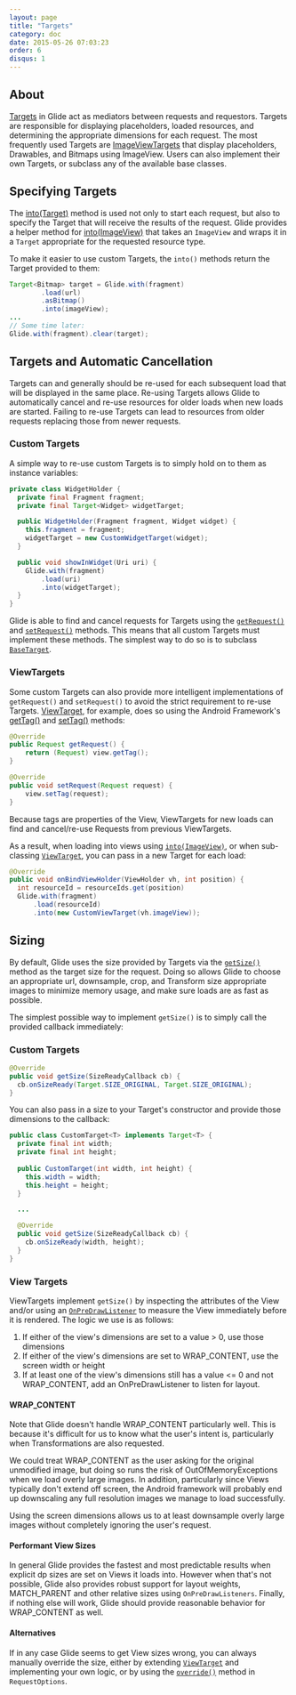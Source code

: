 ```yaml
---
layout: page
title: "Targets"
category: doc
date: 2015-05-26 07:03:23
order: 6
disqus: 1
---
```


## About

[Targets][1] in Glide act as mediators between requests and requestors. Targets are responsible for displaying placeholders, loaded resources, and determining the appropriate dimensions for each request. The most frequently used Targets are [ImageViewTargets][2] that display placeholders, Drawables, and Bitmaps using ImageView. Users can also implement their own Targets, or subclass any of the available base classes.

## Specifying Targets

The [into(Target)][3] method is used not only to start each request, but also to specify the Target that will receive the results of the request. Glide provides a helper method for [into(ImageView)][4] that takes an ``ImageView`` and wraps it in a ``Target`` appropriate for the requested resource type.

To make it easier to use custom Targets, the ``into()`` methods return the Target provided to them:

```java
Target<Bitmap> target = Glide.with(fragment)
        .load(url)
        .asBitmap()
        .into(imageView);
...
// Some time later:
Glide.with(fragment).clear(target);
```

## Targets and Automatic Cancellation

Targets can and generally should be re-used for each subsequent load that will be displayed in the same place. Re-using Targets allows Glide to automatically cancel and re-use resources for older loads when new loads are started. Failing to re-use Targets can lead to resources from older requests replacing those from newer requests. 


### Custom Targets

A simple way to re-use custom Targets is to simply hold on to them as instance variables:

```java
private class WidgetHolder {
  private final Fragment fragment;
  private final Target<Widget> widgetTarget;

  public WidgetHolder(Fragment fragment, Widget widget) {
    this.fragment = fragment;
    widgetTarget = new CustomWidgetTarget(widget);
  }

  public void showInWidget(Uri uri) {
    Glide.with(fragment)
        .load(uri)
        .into(widgetTarget);
  }
}
```

Glide is able to find and cancel requests for Targets using the [``getRequest()``][6] and [``setRequest()``][7] methods. This means that all custom Targets must implement these methods. The simplest way to do so is to subclass [``BaseTarget``][10].

### ViewTargets

Some custom Targets can also provide more intelligent implementations of ``getRequest()`` and ``setRequest()`` to avoid the strict requirement to re-use Targets. [ViewTarget][5], for example, does so using the Android Framework's [getTag()][8] and [setTag()][9] methods:

```java
@Override
public Request getRequest() {
    return (Request) view.getTag();
}

@Override
public void setRequest(Request request) {
    view.setTag(request);
}
```

Because tags are properties of the View, ViewTargets for new loads can find and cancel/re-use Requests from previous ViewTargets. 

As a result, when loading into views using [``into(ImageView)``][4], or when sub-classing [``ViewTarget``][5], you can pass in a new Target for each load:

```java
@Override
public void onBindViewHolder(ViewHolder vh, int position) {
  int resourceId = resourceIds.get(position)
  Glide.with(fragment)
      .load(resourceId)
      .into(new CustomViewTarget(vh.imageView));
```

## Sizing

By default, Glide uses the size provided by Targets via the [``getSize()``][11] method as the target size for the request. Doing so allows Glide to choose an appropriate url, downsample, crop, and Transform size appropriate images to minimize memory usage, and make sure loads are as fast as possible. 

The simplest possible way to implement ``getSize()`` is to simply call the provided callback immediately:

### Custom Targets

```java
@Override
public void getSize(SizeReadyCallback cb) {
  cb.onSizeReady(Target.SIZE_ORIGINAL, Target.SIZE_ORIGINAL);
}
```

You can also pass in a size to your Target's constructor and provide those dimensions to the callback:

```java
public class CustomTarget<T> implements Target<T> {
  private final int width;
  private final int height;
 
  public CustomTarget(int width, int height) {
    this.width = width;
    this.height = height;
  }

  ...

  @Override
  public void getSize(SizeReadyCallback cb) {
    cb.onSizeReady(width, height);
  }
}
```

### View Targets

ViewTargets implement ``getSize()`` by inspecting the attributes of the View and/or using an [``OnPreDrawListener``][12] to measure the View immediately before it is rendered. The logic we use is as follows:

1. If either of the view's dimensions are set to a value > 0, use those dimensions
2. If either of the view's dimensions are set to WRAP_CONTENT, use the screen width or height
3. If at least one of the view's dimensions still has a value <= 0 and not WRAP_CONTENT, add an OnPreDrawListener to listen for layout.

#### WRAP_CONTENT

Note that Glide doesn't handle WRAP_CONTENT particularly well. This is because it's difficult for us to know what the user's intent is, particularly when Transformations are also requested. 

We could treat WRAP_CONTENT as the user asking for the original unmodified image, but doing so runs the risk of OutOfMemoryExceptions when we load overly large images. In addition, particularly since Views typically don't extend off screen, the Android framework will probably end up downscaling any full resolution images we manage to load successfully. 

Using the screen dimensions allows us to at least downsample overly large images without completely ignoring the user's request. 

#### Performant View Sizes

In general Glide provides the fastest and most predictable results when explicit dp sizes are set on Views it loads into. However when that's not possible, Glide also provides robust support for layout weights, MATCH_PARENT and other relative sizes using ``OnPreDrawListeners``. Finally, if nothing else will work, Glide should provide reasonable behavior for WRAP_CONTENT as well.

#### Alternatives

If in any case Glide seems to get View sizes wrong, you can always manually override the size, either by extending [``ViewTarget``][5] and implementing your own logic, or by using the [``override()``][13] method in ``RequestOptions``.

[1]: http://bumptech.github.io/glide/javadocs/400/com/bumptech/glide/request/target/Target.html
[2]: http://bumptech.github.io/glide/javadocs/400/com/bumptech/glide/request/target/ImageViewTarget.html
[3]: http://bumptech.github.io/glide/javadocs/400/com/bumptech/glide/RequestBuilder.html#into(Y)
[4]: http://bumptech.github.io/glide/javadocs/400/com/bumptech/glide/RequestBuilder.html#into(android.widget.ImageView)
[5]: http://bumptech.github.io/glide/javadocs/400/com/bumptech/glide/request/target/ViewTarget.html
[6]: http://bumptech.github.io/glide/javadocs/400/com/bumptech/glide/request/target/Target.html#getRequest()
[7]: http://bumptech.github.io/glide/javadocs/400/com/bumptech/glide/request/target/Target.html#setRequest(com.bumptech.glide.request.Request)
[8]: http://developer.android.com/reference/android/view/View.html#getTag()
[9]: http://developer.android.com/reference/android/view/View.html#setTag(java.lang.Object)
[10]: https://github.com/bumptech/glide/blob/master/library/src/main/java/com/bumptech/glide/request/target/BaseTarget.java
[11]: http://bumptech.github.io/glide/javadocs/400/com/bumptech/glide/request/target/Target.html#getSize(com.bumptech.glide.request.target.SizeReadyCallback)
[12]: http://developer.android.com/reference/android/view/ViewTreeObserver.OnPreDrawListener.html
[13]: http://bumptech.github.io/glide/javadocs/400/com/bumptech/glide/request/BaseRequestOptions.html#override(int,%20int)

